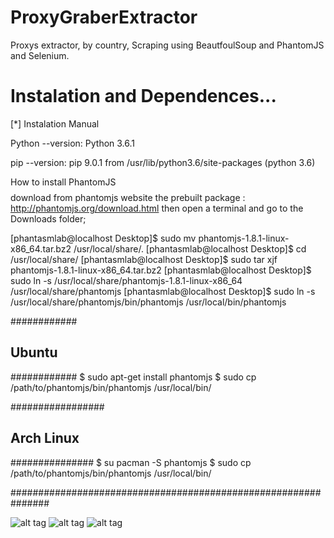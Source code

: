 # ProxyGraberExtractor
Proxys extractor, by country, Scraping using BeautfoulSoup and PhantomJS and Selenium.

# Instalation and Dependences...
[*] Instalation Manual

Python --version: Python 3.6.1

pip --version: pip 9.0.1 from /usr/lib/python3.6/site-packages (python 3.6)

$$$$$$$$$$$$$$$$$$$$$$$$$$$$$$
$$ How to install PhantomJS $$
$$$$$$$$$$$$$$$$$$$$$$$$$$$$$$
download from phantomjs website the prebuilt package : http://phantomjs.org/download.html 
then open a terminal and go to the Downloads folder;

[phantasmlab@localhost Desktop]$ sudo mv phantomjs-1.8.1-linux-x86_64.tar.bz2 /usr/local/share/.
[phantasmlab@localhost Desktop]$ cd /usr/local/share/
[phantasmlab@localhost Desktop]$ sudo tar xjf phantomjs-1.8.1-linux-x86_64.tar.bz2
[phantasmlab@localhost Desktop]$ sudo ln -s /usr/local/share/phantomjs-1.8.1-linux-x86_64 /usr/local/share/phantomjs
[phantasmlab@localhost Desktop]$ sudo ln -s /usr/local/share/phantomjs/bin/phantomjs /usr/local/bin/phantomjs

############
## Ubuntu ##
############
$ sudo apt-get install phantomjs
$ sudo cp /path/to/phantomjs/bin/phantomjs /usr/local/bin/

#################
## Arch Linux ##
###############
$ su pacman -S phantomjs
$ sudo cp /path/to/phantomjs/bin/phantomjs /usr/local/bin/

###############################################################

![alt tag](http://imgur.com/dYxzA0n.jpg)
![alt tag](http://imgur.com/reYn2iQ.jpg)
![alt tag](http://imgur.com/DqKnBSN.jpg)

